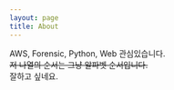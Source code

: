 ```yaml
---
layout: page
title: About
---
```


AWS, Forensic, Python, Web 관심있습니다.  
~~저 나열의 순서는 그냥 알파벳 순서입니다.~~  
잘하고 싶네요.  

